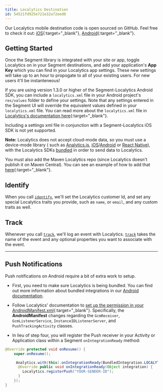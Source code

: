 ```yaml
---
title: Localytics Destination
id: 54521fd925e721e32a72eed0
---
```

Our Localytics mobile destination code is open sourced on GitHub. Feel free to
check it out:
[iOS](https://github.com/segment-integrations/analytics-ios-integration-localytics){:target="_blank"},
[Android](https://github.com/segment-integrations/analytics-android-integration-localytics){:target="_blank"}.

## Getting Started

Once the Segment library is integrated with your site or app, toggle Localytics
on in your Segment destinations, and add your application's **App Key** which
you can find in your Localytics app settings. These new settings will take up to
an hour to propogate to all of your existing users. For new users it'll be
instanteneous!

If you are using version 1.3.0 or higher of the Segment-Localytics Android SDK,
you can include a `localytics.xml` file in your Android project's `res/values`
folder to define your settings. Note that any settings entered in the Segment UI
will override the equivalent values defined in your `localytics.xml` file. You
can read more about the `localytics.xml` file in [Localytics's documentation
here](https://docs.localytics.com/dev/android.html#include-localytics-xml-file){:target="_blank"}.

Including a settings xml file in conjunction with a Segment-Localytics iOS SDK
is not yet supported.

**Note:** Localytics does not accept cloud-mode data, so you must use a device-mode library ( such as [Analytics.js](/docs/connections/sources/catalog/libraries/website/javascript/),
[iOS](/docs/connections/sources/catalog/libraries/mobile/ios/)/[Android](/docs/connections/sources/catalog/libraries/mobile/android/) or [React Native](/docs/connections/sources/catalog/libraries/mobile/react-native/)), with the Localytics SDKs [bundled](/docs/connections/spec/mobile-packaging-sdks/) in order to send data to Localytics.

You must also add the Maven Localytics repo (since Localytics doesn't publish it on Maven Central). You can see an example of how to add that
[here](https://github.com/segment-integrations/analytics-android-integration-localytics/blob/master/build.gradle#L44){:target="_blank"}.

## Identify

When you call [`identify`](/docs/connections/spec/identify/), we'll set the Localytics
customer Id, and set any special Localytics traits you provide, such as `name`,
or `email`, and any custom traits as well.

## Track

Whenever you call [`track`](/docs/connections/spec/track/), we'll log an event with
Localytics. [`track`](/docs/connections/spec/track/) takes the name of the event and any
optional properties you want to associate with the event.

- - -

## Push Notifications

Push notifications on Android require a bit of extra work to setup.

* First, you need to make sure Localytics is being bundled. You can find out
  more information about bundled integrations in our [Android documentation](/docs/connections/sources/catalog/libraries/mobile/android/#about-mobile-connection-modes).

* Follow Localytics' documentation to [set up the permission in your
  AndroidManifest.xml](http://docs.localytics.com/dev/android.html#modify-androidmanifest-push-android){:target="_blank"}.
  Specifically, the **AndroidManifest** changes regarding the `GcmReceiver`,
  `GcmListenerService`, `InstanceIDListenerServer`, and `PushTrackingActivity`
  classes.

* In lieu of step four, you will register the Push receiver in your Activity or
  Application class within a Segment `onIntegrationReady` method:

```java
@Override protected void onResume() {
    super.onResume();

     Analytics.with(this).onIntegrationReady(BundledIntegration.LOCALYTICS, new Callback() {
      @Override public void onIntegrationReady(Object integration) {
        Localytics.registerPush("YOUR-SENDER-ID");
      }
    });
}
```
